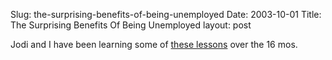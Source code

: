 Slug: the-surprising-benefits-of-being-unemployed
Date: 2003-10-01
Title: The Surprising Benefits Of Being Unemployed
layout: post

Jodi and I have been learning some of <a href="http://www.dvorkin.com/essays/unemben.htm">these lessons</a> over the 16 mos.
